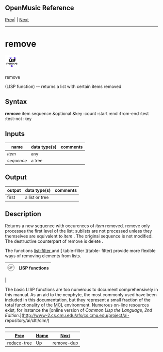 OpenMusic Reference  
---  
[Prev](reduce-tree)| | [Next](remove-dup)  
  
* * *

# remove

![](figures/functions/lisp/remove.png)

  
  
remove  
  
(LISP function) \-- returns a list with certain items removed  

## Syntax

   **remove**  item sequence &optional &key :count :start :end :from-end :test
:test-not :key  

## Inputs

name| data type(s)| comments  
---|---|---  
  _item_ |  any|  
  _sequence_ |  a tree|  
  
## Output

output| data type(s)| comments  
---|---|---  
first| a list or tree|  
  
## Description

Returns a new sequence with occurences of  _item_  removed.  remove  only
processes the first level of the list; sublists are not processed unless they
themselves are equivalent to  _item_ . The original sequence is not modified.
The destructive counterpart of  remove  is  delete .

The functions [ list-filter ](list-filter) and [ table-filter ](table-
filter) provide more flexible ways of removing elements from lists.

![Note](figures/images/note.gif)|  **LISP functions**  
---|---  
 |

The basic LISP functions are too numerous to document comprehensively in this
manual. As an aid to the neophyte, the most commonly used have been included
in this documentation, but they represent a small fraction of the total
functionality of the [MCL](glossary#MCL) environment. Numerous on-line
resources exist, for instance the [online version of _Common Lisp the
Language, 2nd Edition_.](http://www-2.cs.cmu.edu/afs/cs.cmu.edu/project/ai-
repository/ai/cltl/clm/)  
  
* * *

[Prev](reduce-tree)| [Home](index)| [Next](remove-dup)  
---|---|---  
reduce-tree| [Up](funcref.main)| remove-dup

